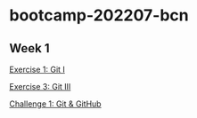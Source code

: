 # bootcamp-202207-bcn

## Week 1

[Exercise 1: Git I](/week1/exercises/exercise-git-basics-1)

[Exercise 3: Git III](/week1/exercises/exercise-git-basics-3)

[Challenge 1: Git & GitHub](/week1/challenges/challenge1/)
